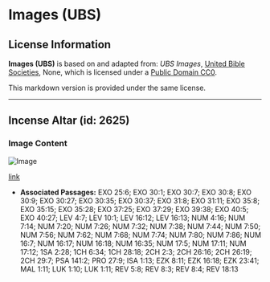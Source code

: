 # Images (UBS)

## License Information

**Images (UBS)** is based on and adapted from: _UBS Images_, [United Bible Societies](https://unitedbiblesocieties.org/), None, which is licensed under a [Public Domain CC0](https://creativecommons.org/public-domain/cc0/).

This markdown version is provided under the same license.



--------------------------------

## Incense Altar (id: 2625)

### Image Content

![Image](https://cdn.aquifer.bible/aquifer-content/resources/Media/WEB-0456_incense_altar.jpg)

[link](https://cdn.aquifer.bible/aquifer-content/resources/Media/WEB-0456_incense_altar.jpg)

* **Associated Passages:** EXO 25:6; EXO 30:1; EXO 30:7; EXO 30:8; EXO 30:9; EXO 30:27; EXO 30:35; EXO 30:37; EXO 31:8; EXO 31:11; EXO 35:8; EXO 35:15; EXO 35:28; EXO 37:25; EXO 37:29; EXO 39:38; EXO 40:5; EXO 40:27; LEV 4:7; LEV 10:1; LEV 16:12; LEV 16:13; NUM 4:16; NUM 7:14; NUM 7:20; NUM 7:26; NUM 7:32; NUM 7:38; NUM 7:44; NUM 7:50; NUM 7:56; NUM 7:62; NUM 7:68; NUM 7:74; NUM 7:80; NUM 7:86; NUM 16:7; NUM 16:17; NUM 16:18; NUM 16:35; NUM 17:5; NUM 17:11; NUM 17:12; 1SA 2:28; 1CH 6:34; 1CH 28:18; 2CH 2:3; 2CH 26:16; 2CH 26:19; 2CH 29:7; PSA 141:2; PRO 27:9; ISA 1:13; EZK 8:11; EZK 16:18; EZK 23:41; MAL 1:11; LUK 1:10; LUK 1:11; REV 5:8; REV 8:3; REV 8:4; REV 18:13

